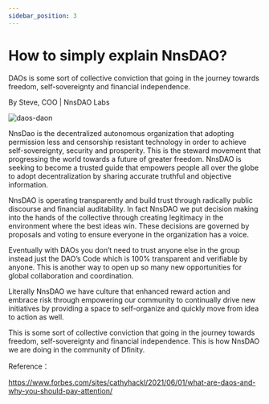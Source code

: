 ```yaml
---
sidebar_position: 3
---
```


# How to simply explain NnsDAO?

DAOs is some sort of collective conviction that going in the journey towards freedom, self-sovereignty and financial independence. 

By Steve, COO | NnsDAO Labs

![daos-daon](https://miro.medium.com/max/1400/0*2RUzq74QnlJ4ytcg.jpeg)


NnsDao is the decentralized autonomous organization that adopting permission less and censorship resistant technology in order to achieve self-sovereignty, security and prosperity. This is the steward movement that progressing the world towards a future of greater freedom. NnsDAO is seeking to become a trusted guide that empowers people all over the globe to adopt decentralization by sharing accurate truthful and objective information. 

NnsDAO is operating transparently and build trust through radically public discourse and financial auditability.  In fact NnsDAO we put decision making into the hands of the collective through creating legitimacy in the environment where the best ideas win. These decisions are governed by proposals and voting to ensure everyone in the organization has a voice. 

Eventually with DAOs you don’t need to trust anyone else in the group instead just the DAO’s Code which is 100% transparent and verifiable by anyone. This is another way to open up so many new opportunities for global collaboration and coordination. 

Literally NnsDAO we have culture that enhanced reward action and embrace risk through empowering our community to continually drive new initiatives by providing a space to self-organize and quickly move from idea to action as well. 

This is some sort of collective conviction that going in the journey towards freedom, self-sovereignty and financial independence. This is how NnsDAO we are doing in the community of Dfinity. 


Reference：

https://www.forbes.com/sites/cathyhackl/2021/06/01/what-are-daos-and-why-you-should-pay-attention/
